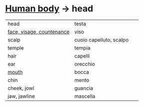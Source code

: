 # [Human body](human-body.html) -> head 

<table>
<tr>
<td width="50%">head</td>
<td>testa</td>
</tr>
<tr>
<td width="50%"><a href="human-body-face.html">face, visage, countenance</a></td>
<td>viso</td>
</tr>
<tr>
<td width="50%">scalp</td>
<td>cuoio capelluto, scalpo</td>
</tr>
<tr>
<td width="50%">temple</td>
<td>tempia</td>
</tr>
<tr>
<td width="50%">hair</td>
<td>capelli</td>
</tr>
<tr>
<td width="50%">ear</td>
<td>orecchio</td>
</tr>
<tr>
<td width="50%"><a href="human-body-mouth.html">mouth</a></td>
<td>bocca</td>
</tr>
<tr>
<td width="50%">chin</td>
<td>mento</td>
</tr>
<tr>
<td width="50%">cheek, jowl</td>
<td>guancia</td>
</tr>
<tr>
<td width="50%">jaw, jawline</td>
<td>mascella</td>
</tr>
</table>
